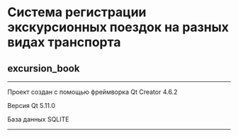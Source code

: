 # Система регистрации экскурсионных поездок на разных видах транспорта
## excursion_book 
***
Проект создан с помощью фреймворка Qt Creator 4.6.2

Версия Qt 5.11.0

База данных SQLITE

***
